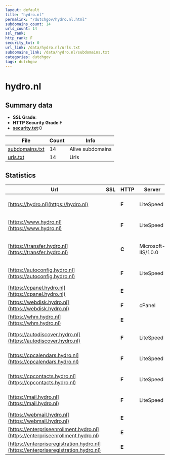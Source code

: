 ```yaml
---
layout: default
title: "hydro.nl"
permalink: "/dutchgov/hydro.nl.html"
subdomains_count: 14
urls_count: 14
ssl_rank: 
http_rank: F
security_txt: 0
url_link: /data/hydro.nl/urls.txt
subdomains_link: /data/hydro.nl/subdomains.txt
categories: dutchgov
tags: dutchgov
---
```



# hydro.nl
## Summary data


 - **SSL Grade**:
 - **HTTP Security Grade**:F
 - **[security.txt](https://www.digitaleoverheid.nl/nieuws/standaard-security-txt-nu-verplicht-voor-overheid/)**:0


| File       | Count | Info |
|------------|-------|------|
|[subdomains.txt](/DutchGovScope/data/hydro.nl/subdomains.txt)|14|Alive subdomains|
|[urls.txt](/DutchGovScope/data/hydro.nl/urls.txt)|14|Urls|


## Statistics


| Url | SSL | HTTP | Server | Cookie | HSTS | CORS | CTO | CSP | XFO | XXP | RP |FP| Tech |Title |
|--------|-------|-------|------|------|------|------|------|------|------|------|------|------|------|------|
|[https://hydro.nl](https://hydro.nl)| | **F**|LiteSpeed| | | | | | | | :white_check_mark: | |LiteSpeed Litespeed Cache|Dienst der Hydro...|
|[https://www.hydro.nl](https://www.hydro.nl)| | **F**|LiteSpeed| | | | | | | | :white_check_mark: | |LiteSpeed Litespeed Cache|Dienst der Hydro...|
|[https://transfer.hydro.nl](https://transfer.hydro.nl)| | **C**|Microsoft-IIS/10.0| |:white_check_mark: | | | | | | :white_check_mark: | |HSTS IIS:10.0 Windows Server|Transfer website...|
|[https://autoconfig.hydro.nl](https://autoconfig.hydro.nl)| | **F**|LiteSpeed| | | | | | | | :white_check_mark: | |LiteSpeed Litespeed Cache||
|[https://cpanel.hydro.nl](https://cpanel.hydro.nl)| | **E**|| | | | | | | | :white_check_mark: | |cPanel|cPanel Login|
|[https://webdisk.hydro.nl](https://webdisk.hydro.nl)| | **F**|cPanel| | | | | | | | :white_check_mark: | |Basic||
|[https://whm.hydro.nl](https://whm.hydro.nl)| | **E**|| | | | | | | | :white_check_mark: | |||
|[https://autodiscover.hydro.nl](https://autodiscover.hydro.nl)| | **F**|LiteSpeed| | | | | | | | :white_check_mark: | |LiteSpeed Litespeed Cache||
|[https://cpcalendars.hydro.nl](https://cpcalendars.hydro.nl)| | **F**|LiteSpeed| | | | | | | | :white_check_mark: | |LiteSpeed Litespeed Cache|Moved Permanentl...|
|[https://cpcontacts.hydro.nl](https://cpcontacts.hydro.nl)| | **F**|LiteSpeed| | | | | | | | :white_check_mark: | |LiteSpeed Litespeed Cache|Moved Permanentl...|
|[https://mail.hydro.nl](https://mail.hydro.nl)| | **F**|LiteSpeed| | | | | | | | :white_check_mark: | |LiteSpeed Litespeed Cache|Dienst der Hydro...|
|[https://webmail.hydro.nl](https://webmail.hydro.nl)| | **E**|| | | | | | | | :white_check_mark: | ||Webmail Login|
|[https://enterpriseenrollment.hydro.nl](https://enterpriseenrollment.hydro.nl)| | **E**|| | | | | | | | :white_check_mark: | |HSTS||
|[https://enterpriseregistration.hydro.nl](https://enterpriseregistration.hydro.nl)| | **E**|| | | | | | | | :white_check_mark: | |||


